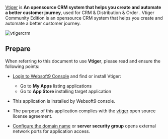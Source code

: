 [Vtiger](https://www.vtiger.com/) is **An opensource CRM system that helps you create and automate a better customer journey**, used for CRM & Distribution & Order . Vtiger Community Edition is an opensource CRM system that helps you create and automate a better customer journey.


![vtigercrm](http://libs.websoft9.com/Websoft9/DocsPicture/zh/vtigercrm/vtigercrm-backend-websoft9.png)


## Prepare

When referring to this document to use **Vtiger**, please read and ensure the following points:

- [Login to Websoft9 Console](./login-console) and find or install Vtiger:
  - Go to **My Apps** listing applications 
  - Go to **App Store** installing target application

- This application is installed by Websoft9 console.


- The purpose of this application complies with the [vtiger](https://www.vtiger.com/open-source-crm/vtiger-public-license/) open source license agreement.


- [Configure the domain name](./domain-set) or **server security group** opens external network ports for application access.